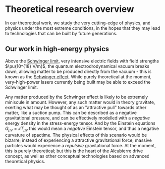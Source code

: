 # Theoretical research overview

In our theoretical work, we study the very cutting-edge of physics, and physics under the most extreme conditions, in the hopes that they may lead to technologies that can be built by future generations.

## Our work in high-energy physics

Above the [Schwinger limit](https://en.wikipedia.org/wiki/Schwinger_limit), very intensive electric fields with field strengths $\pu{10^{18} V/m}$, the quantum electrodrodynamical vacuum breaks down, allowing matter to be produced directly from the vacuum - this is known as the [Schwinger effect](https://en.wikipedia.org/wiki/Schwinger_effect). While purely theoretical at the moment, very-high-power lasers currently being built may be able to exceed the Schwinger limit.

Any matter produced by the Schwinger effect is likely to be extremely miniscule in amount. However, any such matter would in theory gravitate, exerting what may be thought of as an "attractive pull" towards other matter, like a suction pump. This can be described as a negative gravitational pressure, and can be effectively modelled with a _negative_ energy density in the stress-energy tensor. And by the Einstein equations $G_{\mu \nu} = \kappa T_{\mu \nu}$ this would mean a _negative_ Einstein tensor, and thus a negative curvature of spactime. The physical effects of this scenario would be bizarre; instead of experiencing a attractive gravitational force, massive particles would experience a _repulsive_ gravitational force. At the moment, this is purely theoretical; but this is the heart of the Alcubierre drive concept, as well as other conceptual technologies based on advanced theoretical physics.
